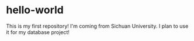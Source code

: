 hello-world
===========

This is my first repository!
I'm coming from Sichuan University.
I plan to use it for my database project!
